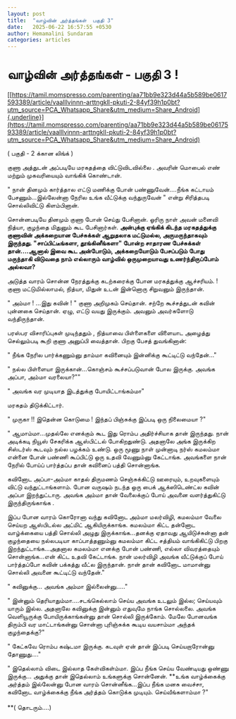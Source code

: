 ```yaml
---
layout: post
title:  "வாழ்வின் அர்த்தங்கள்  பகுதி 3"
date:   2025-06-22 16:57:55 +0530
author: Hemamalini Sundaram
categories: articles
---
```


#  வாழ்வின் அர்த்தங்கள் - பகுதி 3 ! 

[[https://tamil.momspresso.com/parenting/aa71bb9e323d44a5b589be0617593389/article/vaalllvinnn-arttngkll-pkuti-2-84yf39h1p0bt?utm_source=PCA_Whatsapp_Share&utm_medium=Share_Android]{.underline}](https://tamil.momspresso.com/parenting/aa71bb9e323d44a5b589be0617593389/article/vaalllvinnn-arttngkll-pkuti-2-84yf39h1p0bt?utm_source=PCA_Whatsapp_Share&utm_medium=Share_Android)

( பகுதி - 2 க்கான லிங்க் )

குணா அத்துடன் அப்படியே மரகதத்தை விட்டுவிடவில்லை . அவரின் மொபைல் எண் மற்றும்
முகவரியையும் வாங்கிக் கொண்டான்.

" நான் தினமும் கார்த்தால எட்டு மணிக்கு போன் பண்ணுவேன்....நீங்க கட்டாயம்
பேசணும்...இல்லேன்னா நேரில உங்க வீட்டுக்கு வந்துருவேன் " என்று சிரித்தபடி சொல்லிவிட்டு
கிளம்பினான்.

சொன்னபடியே தினமும் குணா போன் செய்து பேசினான். ஓரிரு நாள் அவன் மனைவி நித்யா,
குழந்தை மிதுனும் கூட பேசினார்கள். **அன்புக்கு ஏங்கிக் கிடந்த மரகதத்துக்கு குணாவின்
அக்கறையான பேச்சுக்கள் ஆறுதலாக மட்டுமல்ல, அருமருந்தாகவும் இருந்தது. "சாப்பிட்டீங்களா,
தூங்கினீங்களா" போன்ற சாதாரண பேச்சுக்கள் தான்....ஆனால் இவை கூட அன்போடும், அக்கறையோடும்
பேசப்படும் போது மருந்தாகி விடுவதை நாம் எல்லாரும் வாழ்வில் ஒருமுறையாவது
உணர்ந்திருப்போம் அல்லவா?**

அடுத்த வாரம் சொன்ன நேரத்துக்கு கடற்கரைக்கு போன மரகத்துக்கு ஆச்சரியம். ! குணா
மட்டுமில்லாமல், நித்யா, மிதுன் உடன் இன்னொரு சிறுவனும் இருந்தான்.

" அம்மா ! ...இது கவின் ! " குணா அறிமுகம் செய்தான். சற்றே கூச்சத்துடன் கவின் புன்னகை
செய்தான். ஏழு, எட்டு வயது இருக்கும். அவனும் அவர்களோடு வந்திருந்தான்.

பரஸ்பர விசாரிப்புகள் முடிந்ததும் , நித்யாவை பிள்ளைகளை விளையாட அழைத்து செல்லும்படி
கூறி குணா அனுப்பி வைத்தான். பிறகு பேசத் துவங்கினான்:

" நீங்க நேரில பார்க்கணும்னு தாம்மா கவினையும் இன்னிக்கு கூட்டிட்டு வந்தேன்..."

" நல்ல பிள்ளையா இருக்கான்...கொஞ்சம் கூச்சப்படுவான் போல இருக்கு. அவங்க அப்பா, அம்மா
வரலையா?""

" அவங்க வர முடியாத இடத்துக்கு போயிட்டாங்கம்மா"

மரகதம் திடுக்கிட்டார்.

" முருகா !! இதென்ன கொடுமை ! இந்தப் பிஞ்சுக்கு இப்படி ஒரு நிலைமையா ?"

" ஆமாம்மா\...முதல்லே எனக்கும் கூட இது ரொம்ப அதிர்ச்சியாக தான் இருந்தது. நான்
அடிக்கடி நியூஸ் சேகரிக்க ஆஸ்பிட்டல் போகிறதுண்டு. அதனாலே அங்க இருக்கிற சிஸ்டர்ஸ்
கூடவும் நல்ல பழக்கம் உண்டு. ஒரு மூணு நாள் முன்னாடி நர்ஸ் கமலம்மா என்னை போன் பண்ணி
கூப்பிட்டு ஒரு உதவி வேணும்னு கேட்டாங்க. அவங்களை நான் நேரில் போய்ப் பார்த்தப்ப தான்
கவினைப் பத்தி சொன்னாங்க.

கவினோட அப்பா-அம்மா காதல் திருமணம் செஞ்சுக்கிட்டு ஊரையும், உறவுகளையும் விட்டு
வந்துட்டாங்களாம். போன வருஷம் நடந்த ஒரு பைக் ஆக்ஸிடெண்ட்ல கவின் அப்பா இறந்துட்டாரு.
அவங்க அம்மா தான் வேலைக்குப் போய் அவனை வளர்த்துகிட்டு இருந்திருங்காங்க .

இப்ப போன வாரம் கொரோனா வந்து கவினோட அம்மா மலர்விழி, கமலம்மா வேலை செய்யற ஆஸ்பிடல்ல
அட்மிட் ஆகியிருக்காங்க. கமலம்மா கிட்ட தன்னோட வாழ்க்கையை பத்தி சொல்லி அழுது
இருக்காங்க...தனக்கு ஏதாவது ஆயிடுச்சுன்னா தன் குழந்தையை நல்லபடியா காப்பாத்தணும்னு
கமலம்மா கிட்ட சத்தியம் வாங்கிகிட்டு பிறகு இறந்துட்டாங்க...அதனால கமலம்மா எனக்கு போன்
பண்ணி, எல்லா விவரத்தையும் சொன்னாங்க...என் கிட்ட உதவி கேட்டாங்க. நான் மலர்விழி அவங்க
வீட்டுக்குப் போய் பார்த்தப்போ கவின் பக்கத்து வீட்ல இருந்தான். நான் தான் கவினோட மாமான்னு
சொல்லி அவனை கூட்டிட்டு வந்தேன்."

" கவினுக்கு... அவங்க அம்மா இல்லைன்னு....."

" இன்னும் தெரியாதும்மா....சடங்கெல்லாம் செய்ய அவங்க உடலும் இல்ல; செய்யவும் யாரும் இல்ல.
அதனாலே கவினுக்கு இன்னும் எதுவுமே நாங்க சொல்லலை. அவங்க வெளியூருக்கு
போயிருக்காங்கன்னு தான் சொல்லி இருக்கோம். மேலே போனவங்க திரும்பி வர மாட்டாங்கன்னு
சொன்னா புரிஞ்சுக்க கூடிய வயசாம்மா அந்தக் குழந்தைக்கு?"

" கேட்கவே ரொம்ப கஷ்டமா இருக்கு. கடவுள் ஏன் தான் இப்படி செய்யறாரோன்னு தோணுது...."

" இதெல்லாம் விடை இல்லாத கேள்விகள்ம்மா. இப்ப நீங்க செய்ய வேண்டியது ஒண்ணு இருக்கு...
அதுக்கு தான் இதெல்லாம் உங்களுக்கு சொன்னேன். **உங்க வாழ்க்கைக்கு அர்த்தம் இல்லேன்னு போன
வாரம் சொன்னீங்க...இப்ப நீங்க மனசு வைச்சா, கவினோட வாழ்க்கைக்கு நீங்க அர்த்தம் கொடுக்க
முடியும். செய்வீங்களாம்மா ?"\
\
**( தொடரும்\....)
